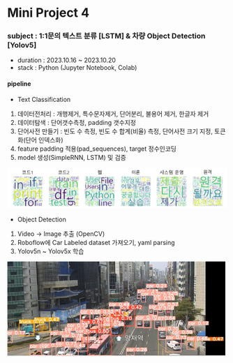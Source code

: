 

# Mini Project 4

### subject : 1:1문의 텍스트 분류 [LSTM] & 차량 Object Detection [Yolov5]

- duration : 2023.10.16 ~ 2023.10.20
- stack : Python (Jupyter Notebook, Colab)

#### pipeline
- Text Classification  
1. 데이터전처리 : 개행제거, 특수문자제거, 단어분리, 불용어 제거, 한글자 제거
2. 데이터탐색 : 단어갯수측정, padding 갯수지정
3. 단어사전 만들기 : 빈도 수 측정, 빈도 수 합계(비율) 측정, 단어사전 크기 지정, 토큰화(단어 인덱스화)
4. feature padding 적용(pad_sequences), target 정수인코딩
5. model 생성(SimpleRNN, LSTM) 및 검증

<img src='https://github.com/Choe-minsung/Project/blob/30697abd83ebf9ce68347d0470adde29653ed337/KT_AIVLE/MiniProject/P4/WC.png' width='700'/>

- Object Detection
1. Video → Image 추출 (OpenCV)
2. Roboflow에 Car Labeled dataset 가져오기, yaml parsing
3. Yolov5n ~ Yolov5x 학습

<img src='https://github.com/Choe-minsung/Project/blob/30697abd83ebf9ce68347d0470adde29653ed337/KT_AIVLE/MiniProject/P4/OD.jpg' width='500'/>
